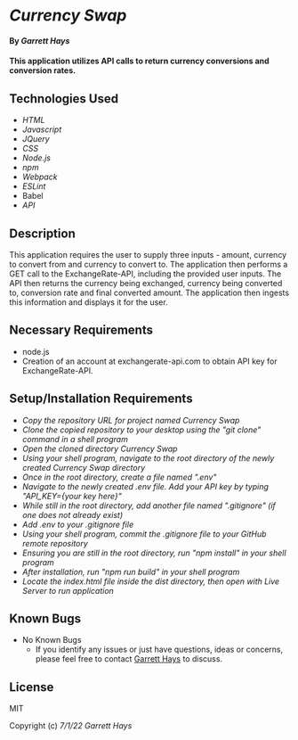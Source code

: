 # _Currency Swap_

#### By _**Garrett Hays**_

#### This application utilizes API calls to return currency conversions and conversion rates.

## Technologies Used

* _HTML_
* _Javascript_
* _JQuery_
* _CSS_
* _Node.js_
* _npm_
* _Webpack_
* _ESLint_
* Babel
* _API_

## Description

This application requires the user to supply three inputs - amount, currency to convert from and currency to convert to. The application then performs a GET call to the ExchangeRate-API, including the provided user inputs. The API then returns the currency being exchanged, currency being converted to, conversion rate and final converted amount. The application then ingests this information and displays it for the user.

## Necessary Requirements

* node.js
* Creation of an account at exchangerate-api.com to obtain API key for ExchangeRate-API.

## Setup/Installation Requirements

* _Copy the repository URL for project named Currency Swap_
* _Clone the copied repository to your desktop using the "git clone" command in a shell program_
* _Open the cloned directory Currency Swap_
* _Using your shell program, navigate to the root directory of the newly created Currency Swap directory_
* _Once in the root directory, create a file named ".env"_
* _Navigate to the newly created .env file. Add your API key by typing "API_KEY={your key here}"_
* _While still in the root directory, add another file named ".gitignore" (if one does not already exist)_
* _Add .env to your .gitignore file_
* _Using your shell program, commit the .gitignore file to your GitHub remote repository_
* _Ensuring you are still in the root directory, run "npm install" in your shell program_
* _After installation, run "npm run build" in your shell program_
* _Locate the index.html file inside the dist directory, then open with Live Server to run application_

## Known Bugs

* No Known Bugs
  - If you identify any issues or just have questions, ideas or concerns, please feel free to contact [Garrett Hays](mailto:GarrettLHays@gmail.com) to discuss.

## License

MIT

Copyright (c) _7/1/22_ _Garrett Hays_
